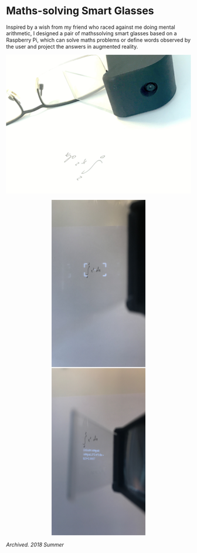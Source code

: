 # Maths-solving Smart Glasses

Inspired by a wish from my friend who raced against me doing mental arithmetic, I designed a pair of mathssolving smart glasses based on a Raspberry Pi, which can solve maths problems or deﬁne words observed by the user and project the answers in augmented reality.

![](cover.png)

<p align="center">
  <img src="testing1.png" width="256" height="455">
  <img src="testing2.png" width="256" height="455">
</p>

*Archived. 2018 Summer*
